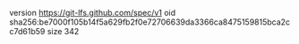 version https://git-lfs.github.com/spec/v1
oid sha256:be7000f105b14f5a629fb2f0e72706639da3366ca8475159815bca2cc7d61b59
size 342
